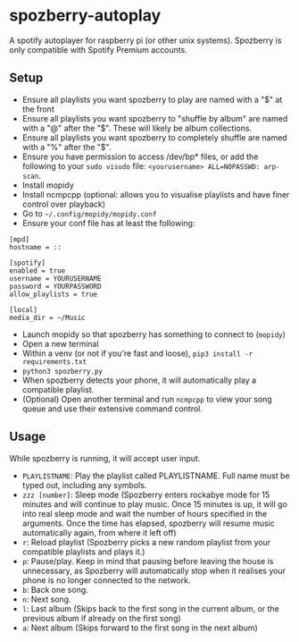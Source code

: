 # spozberry-autoplay
A spotify autoplayer for raspberry pi (or other unix systems).
Spozberry is only compatible with Spotify Premium accounts.

## Setup
- Ensure all playlists you want spozberry to play are named with a "$" at the front
- Ensure all playlists you want spozberry to "shuffle by album" are named with a "@" after the "$". These will likely be album collections.
- Ensure all playlists you want spozberry to completely shuffle are named with a "%" after the "$".
- Ensure you have permission to access /dev/bp* files, or add the following to your `sudo visudo` file: `<yourusername> ALL=NOPASSWD: arp-scan`.
- Install mopidy
- Install ncmpcpp (optional: allows you to visualise playlists and have finer control over playback)
- Go to `~/.config/mopidy/mopidy.conf`
- Ensure your conf file has at least the following:
```
[mpd]
hostname = ::

[spotify]
enabled = true
username = YOURUSERNAME
password = YOURPASSWORD
allow_playlists = true

[local]
media_dir = ~/Music
```
- Launch mopidy so that spozberry has something to connect to (`mopidy`)
- Open a new terminal
- Within a venv (or not if you're fast and loose), `pip3 install -r requirements.txt`
- `python3 spozberry.py`
- When spozberry detects your phone, it will automatically play a compatible playlist.
- (Optional) Open another terminal and run `ncmpcpp` to view your song queue and use their extensive command control.

## Usage
While spozberry is running, it will accept user input.
- `PLAYLISTNAME`: Play the playlist called PLAYLISTNAME. Full name must be typed out, including any symbols.
- `zzz [number]`: Sleep mode (Spozberry enters rockabye mode for 15 minutes and will continue to play music. Once 15 minutes is up, it will go into real sleep mode and wait the number of hours specified in the arguments. Once the time has elapsed, spozberry will resume music automatically again, from where it left off)
- `r`: Reload playlist (Spozberry picks a new random playlist from your compatible playlists and plays it.)
- `p`: Pause/play. Keep in mind that pausing before leaving the house is unnecessary, as Spozberry will automatically stop when it realises your phone is no longer connected to the network.
- `b`: Back one song.
- `n`: Next song.
- `l`: Last album (Skips back to the first song in the current album, or the previous album if already on the first song)
- `a`: Next album (Skips forward to the first song in the next album)

